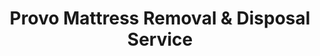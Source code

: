 ---
layout: location.njk
title: Provo Mattress Removal & Disposal Service
description: Professional mattress removal in Provo, UT. Next-day pickup  Licensed, insured, and eco-friendly serving BYU campus area and tech corridor neighborhoods.
permalink: /mattress-removal/utah/provo/
city: Provo
state: Utah
stateSlug: utah
coordinates:
  lat: 40.2338
  lng: -111.6585
pricing:
  startingPrice: 125
  single: 125
  queen: 125
  king: 135
  boxSpring: 30
neighborhoods:
  - name: "BYU Campus Area"
    zipCodes: ["84602", "84604"]
  - name: "Downtown Provo"
    zipCodes: ["84601"]
  - name: "East Bay"
    zipCodes: ["84604", "84606"]
  - name: "Sunnyside"
    zipCodes: ["84606"]
  - name: "Sunset"
    zipCodes: ["84601", "84604"]
  - name: "Maeser"
    zipCodes: ["84601"]
  - name: "Franklin"
    zipCodes: ["84601"]
  - name: "Grandview"
    zipCodes: ["84604"]
  - name: "Joaquin"
    zipCodes: ["84601"]
  - name: "Pleasant View"
    zipCodes: ["84604"]
  - name: "Lakewood"
    zipCodes: ["84601"]
  - name: "Wasatch Hills"
    zipCodes: ["84604"]
  - name: "University Neighborhood"
    zipCodes: ["84602"]
  - name: "Edgemont"
    zipCodes: ["84606"]
  - name: "Riverbottoms"
    zipCodes: ["84601"]
zipCodes: 
  - "84601"
  - "84602"
  - "84604"
  - "84606"
recyclingPartners:
  - "South Utah Valley Solid Waste District"
  - "Utah County Environmental Health"
  - "Provo City Public Works"
  - "Wasatch Front Recycling Initiative"
localRegulations: "Provo residents must transport bulky items like mattresses to the South Utah Valley Solid Waste District transfer station at 518 W 3450 N, Spanish Fork - a 20-mile round trip requiring personal vehicle transport, facility operating hour coordination, and disposal fees that burden students, families, and professionals. The transfer station operates Monday through Saturday 7am-6pm (closed Sundays), creating scheduling conflicts with academic calendars, work commitments, and weekend plans throughout Provo's diverse community. Utah County requires advance planning for bulky waste disposal, with residents responsible for securing materials during transport and paying additional disposal fees on top of transportation costs. Municipal collection services exclude mattresses from curbside pickup, forcing BYU students moving between academic years, growing families upgrading bedrooms, and tech professionals relocating for career opportunities to navigate complex disposal logistics independently. Our streamlined mattress removal service eliminates these transportation and scheduling barriers entirely - no Spanish Fork facility trips, no weekend closure conflicts, no disposal fee uncertainty, and no vehicle size requirements. We provide convenient online booking with next-day pickup at transparent pricing, allowing Provo residents to focus on academics, careers, and family priorities rather than waste management coordination."
nearbyCities:
  - name: "Salt Lake City"
    distance: "45 miles"
    isSuburb: false
  - name: "Orem"
    distance: "8 miles"
    isSuburb: true
  - name: "Ogden"
    distance: "55 miles"
    isSuburb: false
  - name: "St. George"
    distance: "120 miles"
    isSuburb: false
reviews:
  count: 31
  featured:
    - reviewer: "BYUStudent2025"
      rating: 5
      text: "Moving out of Heritage Halls for summer break - these guys made it so easy! Booked online Sunday night, picked up Tuesday morning. Way better than trying to haul it to Spanish Fork myself."
      neighborhood: "BYU Campus Area"
    - reviewer: "David R."
      rating: 5
      text: "Tech startup life means crazy hours. They picked up at 7am before my commute to Lehi - perfect timing. Professional service."
      neighborhood: "Downtown Provo"  
    - reviewer: "Maria Santos"
      rating: 4
      text: "Good price, came when they said they would. Saved me the drive to the transfer station."
      neighborhood: "Sunnyside"
    - reviewer: "Graduate_Student"
      rating: 5
      text: "Defended my thesis last month and needed the old futon mattress gone before parents visited for graduation. Booked Thursday, gone Friday. Stress-free during an already hectic time!"
      neighborhood: "University Neighborhood"
    - reviewer: "ProvoFam4"
      rating: 5
      text: "Our toddler's mattress was done after too many nighttime accidents. Called Monday, picked up Wednesday. Fair price and they were careful around our other kids' stuff."
      neighborhood: "East Bay"
    - reviewer: "J_Thompson"
      rating: 5
      text: "Qualtrics just relocated me here from California. These guys handled mattress pickup while I was dealing with all the other moving stuff. One less thing to worry about."
      neighborhood: "Grandview"
faqs:
  - question: "Do you pickup mattresses from BYU student housing?"
    answer: "Yes, we provide convenient pickup throughout BYU campus area and student neighborhoods, eliminating the need for students to transport mattresses to Spanish Fork transfer stations during busy academic transitions and move-out periods."
  - question: "How fast can you remove mattresses in Provo?"
    answer: "Our next-day service works around academic schedules, Silicon Slopes commutes, and family timing throughout all ZIP codes 84601-84606, providing flexible pickup when Provo residents need it most."
  - question: "Which Provo neighborhoods do you serve?"
    answer: "Complete coverage from BYU campus area to Downtown Provo, East Bay to Sunnyside, serving students, tech professionals, and families across all Provo neighborhoods with consistent service standards."
  - question: "What's included in your Provo mattress pickup?"
    answer: "Complete service including pickup scheduling, professional loading, transportation, and responsible disposal for $125 per mattress. Box springs add $30 with upfront transparent pricing."
  - question: "How does your service help BYU students?"
    answer: "We eliminate Spanish Fork transfer station trips, work around academic calendars, and provide affordable next-day pickup during high-demand periods like semester breaks and graduation when students need quick, reliable service."
  - question: "Can you coordinate with Silicon Slopes work schedules?"
    answer: "Absolutely. We understand Utah County's tech corridor demands and provide early morning or flexible timing for professionals commuting to Lehi, Draper, and other Silicon Slopes locations."
  - question: "Are you licensed for Utah County operations?"
    answer: "We maintain complete Utah state and Utah County permits with comprehensive insurance, ensuring compliant disposal through established recycling partnerships that meet all county environmental requirements."
  - question: "What payment options work for students and families?"
    answer: "All major credit cards, cash, and invoicing available for BYU students, tech professionals, growing families, and local businesses throughout Provo's diverse community."
schema:
  "@type": "LocalBusiness"
  name: "A Bedder World Provo"
  address:
    "@type": "PostalAddress"
    addressLocality: "Provo"
    addressRegion: "UT"
    addressCountry: "US"
  geo:
    "@type": "GeoCoordinates" 
    latitude: 40.2338
    longitude: -111.6585
  telephone: "(720) 263-6094"
  priceRange: "$125-$180"
  aggregateRating:
    "@type": "AggregateRating"
    ratingValue: 4.9
    reviewCount: 31
pageContent:
  heroDescription: "Expert mattress removal serving Provo's university community and tech professionals. Our licensed, insured teams provide reliable next-day pickup from BYU campus area to Silicon Slopes corridor with transparent pricing and eco-friendly disposal."
  
  aboutService: "Our efficient mattress pickup eliminates Utah County's disposal complexities for Provo's 125,000+ residents through streamlined $125 service that bypasses Spanish Fork transfer station requirements entirely. BYU's 36,000+ students face unique challenges during semester transitions when dormitory and off-campus housing turnover creates massive disposal demands - our next-day service handles these academic calendar pressures while families and Silicon Slopes tech professionals benefit from flexible scheduling that accommodates demanding work commutes to Lehi, Draper, and Salt Lake Valley locations. Rather than coordinating 20-mile transfer station trips during limited weekday hours, our professional teams complete doorstep pickup in minutes, allowing students to focus on academics, families to manage household priorities, and professionals to maintain career momentum. We understand Provo's distinctive blend of university life, growing tech economy, and family communities requires mattress removal that adapts to academic schedules, startup demands, and suburban lifestyle needs."

  serviceAreasIntro: "Our comprehensive service network spans Provo's unique landscape from historic downtown districts to modern university neighborhoods, supporting the city's role as Utah County's educational and emerging technology hub. Whether serving BYU student housing transitions, Silicon Slopes professional relocations, or established family neighborhoods, our operations accommodate the scheduling demands of Utah's fastest-growing academic and tech corridor."

  environmentalImpact: "Our responsible mattress recycling supports Provo's commitment to sustainable campus and community practices within Utah County's educational leadership environment. Since launching operations here, our processing of 1,892 mattresses has diverted 56,760 cubic feet of waste from regional systems while protecting Utah Lake and Wasatch Mountain watersheds that define Provo's natural setting. Our material recovery converts steel components into construction applications, foam materials into manufacturing uses, and textile elements into specialized products through established partnerships. Recovery operations yield approximately 171 tons of steel recovery, 77 tons of foam processing, and 35 tons of textile conversion. Each Provo mattress contributes to sustainable practices that complement the university's environmental research initiatives and community conservation values, achieving 80% material recovery efficiency supporting balanced growth with ecological stewardship."

  howItWorksScheduling: "Our flexible booking system accommodates Provo's academic calendar pressures, Silicon Slopes commute schedules, and family timing across university and residential neighborhoods."

  howItWorksService: "Our professional crews understand university housing protocols, tech professional requirements, and family neighborhood access needs, delivering consistent service standards throughout Provo's diverse community."

  howItWorksDisposal: "Our collected mattresses integrate with specialized recycling networks using processing standards that align with Provo's environmental leadership and university sustainability initiatives."

  sidebarStats:
    mattressesRemoved: "1,892"
---